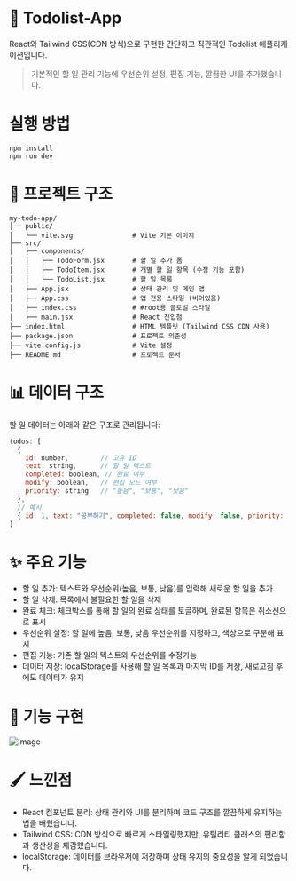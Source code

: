 # 📝 Todolist-App
React와 Tailwind CSS(CDN 방식)으로 구현한 간단하고 직관적인 Todolist 애플리케이션입니다. 
>기본적인 할 일 관리 기능에 우선순위 설정, 편집 기능, 깔끔한 UI를 추가했습니다.


# 실행 방법
```
npm install
npm run dev
```

# 📂 프로젝트 구조
```plaintext
my-todo-app/
├── public/
│   └── vite.svg               # Vite 기본 이미지
├── src/
│   ├── components/
│   │   ├── TodoForm.jsx       # 할 일 추가 폼
│   │   ├── TodoItem.jsx       # 개별 할 일 항목 (수정 기능 포함)
│   │   └── TodoList.jsx       # 할 일 목록
│   ├── App.jsx                # 상태 관리 및 메인 앱
│   ├── App.css                # 앱 전용 스타일 (비어있음)
│   ├── index.css              # #root용 글로벌 스타일
│   ├── main.jsx               # React 진입점
├── index.html                 # HTML 템플릿 (Tailwind CSS CDN 사용)
├── package.json               # 프로젝트 의존성
├── vite.config.js             # Vite 설정
├── README.md                  # 프로젝트 문서
```

# 📊 데이터 구조
할 일 데이터는 아래와 같은 구조로 관리됩니다:
```js
todos: [
  {
    id: number,        // 고유 ID
    text: string,      // 할 일 텍스트
    completed: boolean, // 완료 여부
    modify: boolean,   // 편집 모드 여부
    priority: string   // "높음", "보통", "낮음"
  },
  // 예시
  { id: 1, text: "공부하기", completed: false, modify: false, priority: "보통" }
]
```

# ✨ 주요 기능
- 할 일 추가: 텍스트와 우선순위(높음, 보통, 낮음)를 입력해 새로운 할 일을 추가
- 할 일 삭제: 목록에서 불필요한 할 일을 삭제
- 완료 체크: 체크박스를 통해 할 일의 완료 상태를 토글하며, 완료된 항목은 취소선으로 표시
- 우선순위 설정: 할 일에 높음, 보통, 낮음 우선순위를 지정하고, 색상으로 구분해 표시
- 편집 기능: 기존 할 일의 텍스트와 우선순위를 수정가능
- 데이터 저장: localStorage를 사용해 할 일 목록과 마지막 ID를 저장, 새로고침 후에도 데이터가 유지

# 🎯 기능 구현
![image](https://github.com/user-attachments/assets/c10a0e94-b751-433d-a5e3-aed21e8dbb1a)

# 🖌️ 느낀점
- React 컴포넌트 분리: 상태 관리와 UI를 분리하며 코드 구조를 깔끔하게 유지하는 법을 배웠습니다.
- Tailwind CSS: CDN 방식으로 빠르게 스타일링했지만, 유틸리티 클래스의 편리함과 생산성을 체감했습니다.
- localStorage: 데이터를 브라우저에 저장하며 상태 유지의 중요성을 알게 되었습니다.
